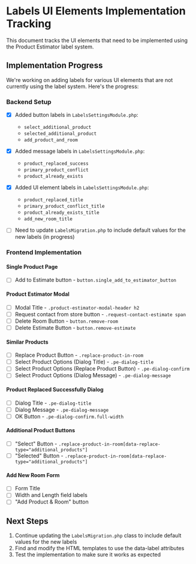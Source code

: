 # Labels UI Elements Implementation Tracking

This document tracks the UI elements that need to be implemented using the Product Estimator label system.

## Implementation Progress

We're working on adding labels for various UI elements that are not currently using the label system. Here's the progress:

### Backend Setup

- [x] Added button labels in `LabelsSettingsModule.php`:
  - `select_additional_product`
  - `selected_additional_product`
  - `add_product_and_room`

- [x] Added message labels in `LabelsSettingsModule.php`:
  - `product_replaced_success`
  - `primary_product_conflict` 
  - `product_already_exists`

- [x] Added UI element labels in `LabelsSettingsModule.php`:
  - `product_replaced_title`
  - `primary_product_conflict_title`
  - `product_already_exists_title`
  - `add_new_room_title`

- [ ] Need to update `LabelsMigration.php` to include default values for the new labels (in progress)

### Frontend Implementation 

#### Single Product Page
- [ ] Add to Estimate button - `button.single_add_to_estimator_button`

#### Product Estimator Modal
- [ ] Modal Title - `.product-estimator-modal-header h2`
- [ ] Request contact from store button - `.request-contact-estimate span`
- [ ] Delete Room Button - `button.remove-room`
- [ ] Delete Estimate Button - `button.remove-estimate`

#### Similar Products
- [ ] Replace Product Button - `.replace-product-in-room`
- [ ] Select Product Options (Dialog Title) - `.pe-dialog-title`
- [ ] Select Product Options (Replace Product Button) - `.pe-dialog-confirm`
- [ ] Select Product Options (Dialog Message) - `.pe-dialog-message`

#### Product Replaced Successfully Dialog
- [ ] Dialog Title - `.pe-dialog-title`
- [ ] Dialog Message - `.pe-dialog-message`
- [ ] OK Button - `.pe-dialog-confirm.full-width`

#### Additional Product Buttons
- [ ] "Select" Button - `.replace-product-in-room[data-replace-type="additional_products"]`
- [ ] "Selected" Button - `.replace-product-in-room[data-replace-type="additional_products"]`

#### Add New Room Form
- [ ] Form Title
- [ ] Width and Length field labels
- [ ] "Add Product & Room" button

## Next Steps

1. Continue updating the `LabelsMigration.php` class to include default values for the new labels
2. Find and modify the HTML templates to use the data-label attributes
3. Test the implementation to make sure it works as expected